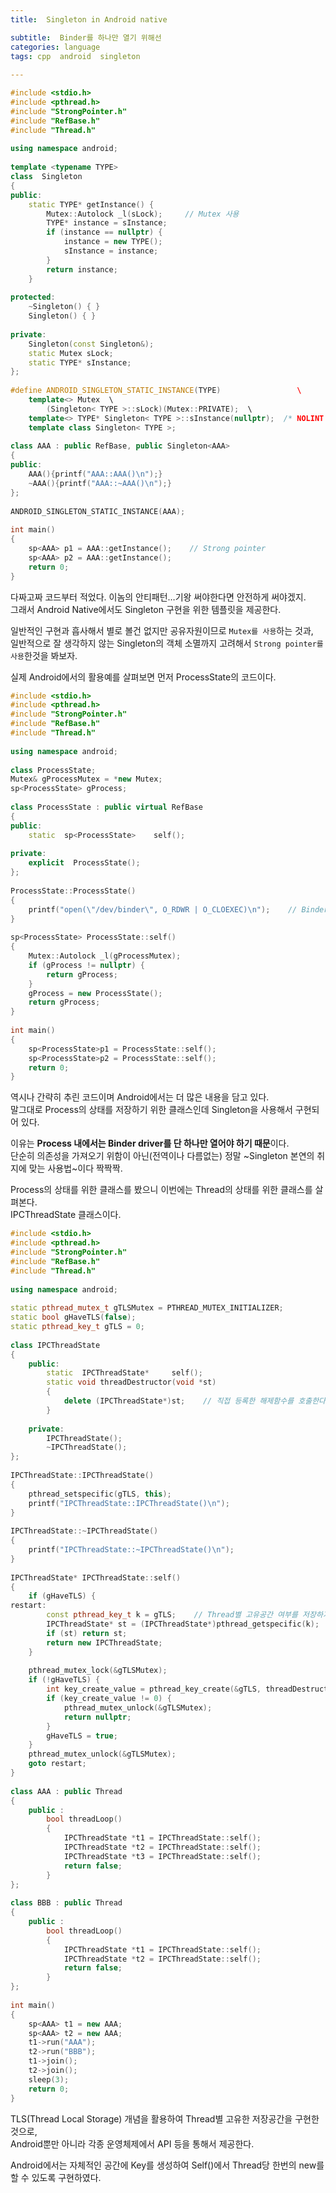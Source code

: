 ```yaml
---
title:  Singleton in Android native

subtitle:  Binder를 하나만 열기 위해선
categories: language  
tags: cpp  android  singleton
 
---
```


  
  
```cpp  
#include <stdio.h>  
#include <pthread.h>  
#include "StrongPointer.h"  
#include "RefBase.h"  
#include "Thread.h"  
  
using namespace android;  
  
template <typename TYPE>  
class  Singleton  
{  
public:  
    static TYPE* getInstance() {  
        Mutex::Autolock _l(sLock);     // Mutex 사용  
        TYPE* instance = sInstance;  
        if (instance == nullptr) {  
            instance = new TYPE();  
            sInstance = instance;  
        }  
        return instance;  
    }  
      
protected:  
    ~Singleton() { }  
    Singleton() { }  
  
private:  
    Singleton(const Singleton&);  
    static Mutex sLock;  
    static TYPE* sInstance;  
};  
  
#define ANDROID_SINGLETON_STATIC_INSTANCE(TYPE)                 \  
    template<> Mutex  \  
        (Singleton< TYPE >::sLock)(Mutex::PRIVATE);  \  
    template<> TYPE* Singleton< TYPE >::sInstance(nullptr);  /* NOLINT */ \  
    template class Singleton< TYPE >;  
  
class AAA : public RefBase, public Singleton<AAA>  
{  
public:  
	AAA(){printf("AAA::AAA()\n");}  
	~AAA(){printf("AAA::~AAA()\n");}  
};  
  
ANDROID_SINGLETON_STATIC_INSTANCE(AAA);  
  
int main()  
{  
	sp<AAA> p1 = AAA::getInstance();    // Strong pointer  
	sp<AAA> p2 = AAA::getInstance();  
	return 0;  
}  
```  
  
다짜고짜 코드부터 적었다. 이놈의 안티패턴…기왕 써야한다면 안전하게 써야겠지.  
그래서 Android Native에서도 Singleton 구현을 위한 템플릿을 제공한다.  
  
일반적인 구현과 흡사해서 별로 볼건 없지만 공유자원이므로 `Mutex를 사용`하는 것과,  
일반적으로 잘 생각하지 않는 Singleton의 객체 소멸까지 고려해서 `Strong pointer를 사용`한것을 봐보자.  
  
실제 Android에서의 활용예를 살펴보면 먼저 ProcessState의 코드이다.  
  
```cpp  
#include <stdio.h>  
#include <pthread.h>  
#include "StrongPointer.h"  
#include "RefBase.h"  
#include "Thread.h"  
  
using namespace android;  
  
class ProcessState;  
Mutex& gProcessMutex = *new Mutex;  
sp<ProcessState> gProcess;  
  
class ProcessState : public virtual RefBase  
{  
public:  
    static  sp<ProcessState>    self();  
  
private:  
    explicit  ProcessState();  
};  
  
ProcessState::ProcessState()  
{  
    printf("open(\"/dev/binder\", O_RDWR | O_CLOEXEC)\n");    // Binder driver를 하나만 열기 위해  
}  
  
sp<ProcessState> ProcessState::self()  
{  
    Mutex::Autolock _l(gProcessMutex);  
    if (gProcess != nullptr) {  
        return gProcess;  
    }  
    gProcess = new ProcessState();  
    return gProcess;  
}  
  
int main()  
{  
	sp<ProcessState>p1 = ProcessState::self();  
	sp<ProcessState>p2 = ProcessState::self();  
	return 0;  
}  
```  
  
역시나 간략히 추린 코드이며 Android에서는 더 많은 내용을 담고 있다.  
말그대로 Process의 상태를 저장하기 위한 클래스인데 Singleton을 사용해서 구현되어 있다.  
  
이유는 **Process 내에서는 Binder driver를 단 하나만 열어야 하기 때문**이다.  
단순히 의존성을 가져오기 위함이 아닌(전역이나 다름없는) 정말 ~Singleton 본연의 취지에 맞는 사용법~이다 짝짝짝.  
  
Process의 상태를 위한 클래스를 봤으니 이번에는 Thread의 상태를 위한 클래스를 살펴본다.  
IPCThreadState 클래스이다.  
  
```cpp  
#include <stdio.h>  
#include <pthread.h>  
#include "StrongPointer.h"  
#include "RefBase.h"  
#include "Thread.h"  
  
using namespace android;  
  
static pthread_mutex_t gTLSMutex = PTHREAD_MUTEX_INITIALIZER;  
static bool gHaveTLS(false);  
static pthread_key_t gTLS = 0;  
  
class IPCThreadState   
{  
	public:  
		static  IPCThreadState*     self();  
		static void threadDestructor(void *st)  
		{  
			delete (IPCThreadState*)st;    // 직접 등록한 해제함수를 호출한다  
		}  
  
	private:  
		IPCThreadState();  
		~IPCThreadState();  
};  
  
IPCThreadState::IPCThreadState()  
{  
    pthread_setspecific(gTLS, this);  
	printf("IPCThreadState::IPCThreadState()\n");  
}  
  
IPCThreadState::~IPCThreadState()  
{  
	printf("IPCThreadState::~IPCThreadState()\n");  
}  
  
IPCThreadState* IPCThreadState::self()  
{  
    if (gHaveTLS) {  
restart:  
        const pthread_key_t k = gTLS;    // Thread별 고유공간 여부를 저장하기 위한 운영체제내 영역  
        IPCThreadState* st = (IPCThreadState*)pthread_getspecific(k);    // 기존 Singleton을 응용  
        if (st) return st;  
        return new IPCThreadState;  
    }  
  
    pthread_mutex_lock(&gTLSMutex);  
    if (!gHaveTLS) {  
        int key_create_value = pthread_key_create(&gTLS, threadDestructor);  
        if (key_create_value != 0) {  
            pthread_mutex_unlock(&gTLSMutex);  
            return nullptr;  
        }  
        gHaveTLS = true;  
    }  
    pthread_mutex_unlock(&gTLSMutex);  
    goto restart;  
}  
  
class AAA : public Thread  
{  
	public :   
		bool threadLoop()  
		{  
			IPCThreadState *t1 = IPCThreadState::self();  
			IPCThreadState *t2 = IPCThreadState::self();  
			IPCThreadState *t3 = IPCThreadState::self();  
			return false;  
		}  
};  
  
class BBB : public Thread  
{  
	public :   
		bool threadLoop()  
		{  
			IPCThreadState *t1 = IPCThreadState::self();  
			IPCThreadState *t2 = IPCThreadState::self();  
			return false;  
		}  
};  
  
int main()  
{  
	sp<AAA> t1 = new AAA;	  
	sp<AAA> t2 = new AAA;	  
	t1->run("AAA");  
	t2->run("BBB");  
	t1->join();  
	t2->join();  
	sleep(3);  
	return 0;  
}  
```  
  
TLS(Thread Local Storage) 개념을 활용하여 Thread별 고유한 저장공간을 구현한 것으로,  
Android뿐만 아니라 각종 운영체제에서 API 등을 통해서 제공한다.  
  
Android에서는 자체적인 공간에 Key를 생성하여 Self()에서 Thread당 한번의 new를 할 수 있도록 구현하였다.  

